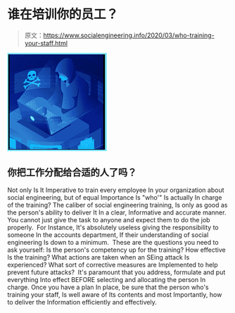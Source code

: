 # 谁在培训你的员工？

> 原文：<https://www.socialengineering.info/2020/03/who-training-your-staff.html>

[![](img/8fb40ede6a5606460c8c966c4a5bc8ac.png)](https://1.bp.blogspot.com/-1aZQB64ptwc/Xm47DPt3sMI/AAAAAAAAjH4/1Y8vlX8PakE9F6XJJIlyAjpsLVz-Rr-JwCLcBGAsYHQ/s1600/Social%2BEngineering%2BWorkplace.%2Bwww.socialengineers.net.jpg)

## 你把工作分配给合适的人了吗？

Not only Is It Imperative to train every employee In your organization about social engineering, but of equal Importance Is "who'" Is actually In charge of the training? The caliber of social engineering training, Is only as good as the person's ability to deliver It In a clear, Informative and accurate manner. You cannot just give the task to anyone and expect them to do the job properly. 
  For Instance, It's absolutely useless giving the responsibility to someone In the accounts department, If their understanding of social engineering Is down to a minimum. 
  These are the questions you need to ask yourself: Is the person's competency up for the training? How effective Is the training? What actions are taken when an SEing attack Is experienced? What sort of corrective measures are Implemented to help prevent future attacks? 
  It's paramount that you address, formulate and put everything Into effect BEFORE selecting and allocating the person In charge. Once you have a plan In place, be sure that the person who's training your staff, Is well aware of Its contents and most Importantly, how to deliver the Information efficiently and effectively.